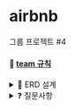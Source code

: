 # airbnb
그룹 프로젝트 #4

#### 🌱 [team 규칙](https://github.com/hwicode/airbnb/wiki/backend-QuestionContent)

<details>
<summary>📑 ERD 설계</summary>
<div markdown="1">

<img width="1240" alt="스크린샷 2022-05-25 오후 2 28 25" src="https://user-images.githubusercontent.com/95541996/170209916-6df18330-fb13-4d06-976c-78d260d58ff6.png">

</div>
</details>

<details>
<summary>❓ 질문사항</summary>
<div markdown="1">

<br>
  
위시리스트를 어떻게 설계해야 할지 조언을 얻고 싶습니다.
  1. `accommondation` 테이블과 `wish` 테이블을 일대다의 관계로 매핑하고, `wish` 테이블과 `member` 테이블을 다대일의 관계로 매핑한다. 
  2. `member` 테이블이 일대일의 관계로 `wish_list` 테이블을 가지고 `wish_list` 테이블과 `accommondation` 테이블을 일대다의 관계로 매핑한다.

</div>
</details>
